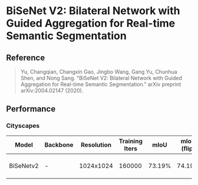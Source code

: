 # BiSeNet V2: Bilateral Network with Guided Aggregation for Real-time Semantic Segmentation

## Reference

> Yu, Changqian, Changxin Gao, Jingbo Wang, Gang Yu, Chunhua Shen, and Nong Sang. "BiSeNet V2: Bilateral Network with Guided Aggregation for Real-time Semantic Segmentation." arXiv preprint arXiv:2004.02147 (2020).

## Performance

### Cityscapes

| Model | Backbone | Resolution | Training Iters | mIoU | mIoU (flip) | mIoU (ms+flip) | Links |
|-|-|-|-|-|-|-|-|
|BiSeNetv2|-|1024x1024|160000|73.19%|74.19%|74.43%|[model](https://paddleseg.bj.bcebos.com/dygraph/cityscapes/bisenet_cityscapes_1024x1024_160k/model.pdparams) \| [log](https://paddleseg.bj.bcebos.com/dygraph/cityscapes/bisenet_cityscapes_1024x1024_160k/train.log) \| [vdl](https://paddlepaddle.org.cn/paddle/visualdl/service/app?id=3ccfaff613de769eadb76f8379afffa5)|
